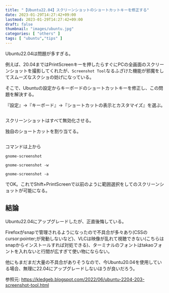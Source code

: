 ```yaml
---
title: "【Ubuntu22.04】スクリーンショットのショートカットキーを修正する"
date: 2023-01-29T14:27:42+09:00
lastmod: 2023-01-29T14:27:42+09:00
draft: false
thumbnail: "images/ubuntu.jpg"
categories: [ "others" ]
tags: [ "ubuntu","tips" ]
---
```


Ubuntu22.04は問題が多すぎる。

例えば、20.04まではPrintScreenキーを押したらすぐにPCの全画面のスクリーンショットを撮影してくれたが、`Screenshot Tool`なるふざけた機能が邪魔をしてスムーズなスクショの妨げになっている。

そこで、Ubuntuの設定からキーボードのショートカットキーを修正し、この問題を解決する。

『設定』→『キーボード』→『ショートカットの表示とカスタマイズ』を選ぶ。

<div class="img-center"><img src="/images/Screenshot from 2023-01-29 14-31-15.png" alt=""></div>

スクリーンショットはすべて無効化させる。

独自のショートカットを割り当てる。

<div class="img-center"><img src="/images/Screenshot from 2023-01-29 14-32-26.png" alt=""></div>


コマンドは上から

```
gnome-screenshot

gnome-screenshot -w

gnome-screenshot -a 
```

でOK。これでShift+PrintScreenで以前のように範囲選択をしてのスクリーンショットが可能になる。


## 結論

Ubuntu22.04にアップグレードしたが、正直後悔している。

Firefoxがsnapで管理されるようになったので不具合が多々あり(CSSのcursor:pointer;が発動しないなど)、VLCは映像が乱れて視聴できない(こちらはsnapからインストールすれば対処できる)、ターミナルのフォントはtakaoフォントを入れないと行間が広すぎて使い物にならない。

他にもまだまだ大量の不具合がありそうなので、今Ubuntu20.04を使用している場合、無理に22.04にアップグレードしないほうが良いだろう。


参照元: https://kledgeb.blogspot.com/2022/06/ubuntu-2204-203-screenshot-tool.html
